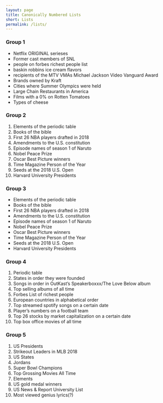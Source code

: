 ```yaml
---
layout: page
title: Canonically Numbered Lists
short: Lists
permalink: /lists/
---
```


### Group 1

- Netflix ORIGINAL serieses
- Former cast members of SNL
- people on forbes richest people list
- baskin robbins ice cream flavors
- recipients of the MTV VMAs Michael Jackson Video Vanguard Award
- Brands owned by Kraft
- Cities where Summer Olympics were held
- Large Chain Restaurants in America
- Films with a 0% on Rotten Tomatoes
- Types of cheese

### Group 2

1. Elements of the periodic table
2. Books of the bible
3. First 26 NBA players drafted in 2018
4. Amendments to the U.S. constitution
5. Episode names of season 1 of Naruto
6. Nobel Peace Prize
7. Oscar Best Picture winners
8. Time Magazine Person of the Year
9. Seeds at the 2018 U.S. Open
10. Harvard University Presidents

### Group 3

- Elements of the periodic table
- Books of the bible
- First 26 NBA players drafted in 2018
- Amendments to the U.S. constitution
- Episode names of season 1 of Naruto
- Nobel Peace Prize
- Oscar Best Picture winners
- Time Magazine Person of the Year
- Seeds at the 2018 U.S. Open
- Harvard University Presidents

### Group 4

1. Periodic table
2. States in order they were founded
3. Songs in order in OutKast’s Speakerboxxx/The Love Below album
4. Top selling albums of all time
5. Forbes List of richest people
6. European countries in alphabetical order
7. Top streamed spotify songs on a certain date
8. Player’s numbers on a football team
9. Top 26 stocks by market capitalization on a certain date
10. Top box office movies of all time

### Group 5

1. US Presidents
2. Strikeout Leaders in MLB 2018
3. US States
4. Jordans
5. Super Bowl Champions
6. Top Grossing Movies All Time
7. Elements
8. US gold medal winners
9. US News & Report University List
10. Most viewed genius lyrics(?)
